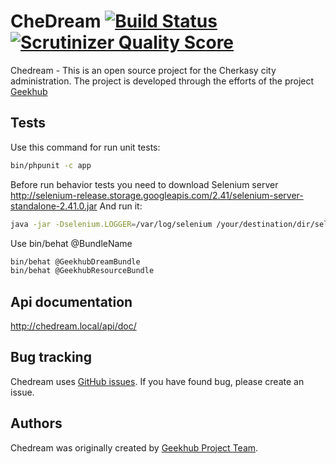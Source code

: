 CheDream [![Build Status](https://travis-ci.org/geekhub-php/CheDream2.png?branch=develop)](https://travis-ci.org/geekhub-php/CheDream2) [![Scrutinizer Quality Score](https://scrutinizer-ci.com/g/geekhub-php/CheDream2/badges/quality-score.png?s=4ecfb52f0cdd36aa70177671d39b84303806c548)](https://scrutinizer-ci.com/g/geekhub-php/CheDream2/)
========

Chedream - This is an open source project for the Cherkasy city administration.
The project is developed through the efforts of the project [Geekhub][1]

Tests
-----
Use this command for run unit tests:
```bash
bin/phpunit -c app
```
Before run behavior tests you need to download Selenium server
http://selenium-release.storage.googleapis.com/2.41/selenium-server-standalone-2.41.0.jar
And run it:
```bash
java -jar -Dselenium.LOGGER=/var/log/selenium /your/destination/dir/selenium-server-standalone-2.41.0.jar &
```

Use bin/behat @BundleName
```bash
bin/behat @GeekhubDreamBundle
bin/behat @GeekhubResourceBundle
```

Api documentation
-----------------

http://chedream.local/api/doc/

Bug tracking
------------

Chedream uses [GitHub issues](https://github.com/geekhub-php/CheDream2/issues).
If you have found bug, please create an issue.

Authors
-------

Chedream was originally created by [Geekhub Project Team](http://geekhub.ck.ua).

[1]:  http://geekhub.ck.ua/
